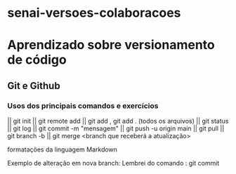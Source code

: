 # senai-versoes-colaboracoes

# Aprendizado sobre versionamento de código
## Git e Github
### Usos dos principais comandos e exercícios

|| git init
|| git remote add <origin>
|| git add <arquivo> , git add . (todos os arquivos)
|| git status
|| git log
|| git commit -m "mensagem"
|| git push -u origin main
|| git pull
|| git branch -b <nome da nova branch>
|| git merge <branch que  receberá a atualização>


formatações da linguagem Markdown

Exemplo de alteração em nova branch:
Lembrei do comando : git commit




